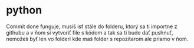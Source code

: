 # python 
Commit done funguje, musiš isť stále do folderu, ktorý sa ti importne z githubu a v ňom si vytvoriť file s kódom a tak sa ti bude dať pushnuť, nemožeš byť len vo folderi kde maš folder s repozitarom ale priamo v ňom.
